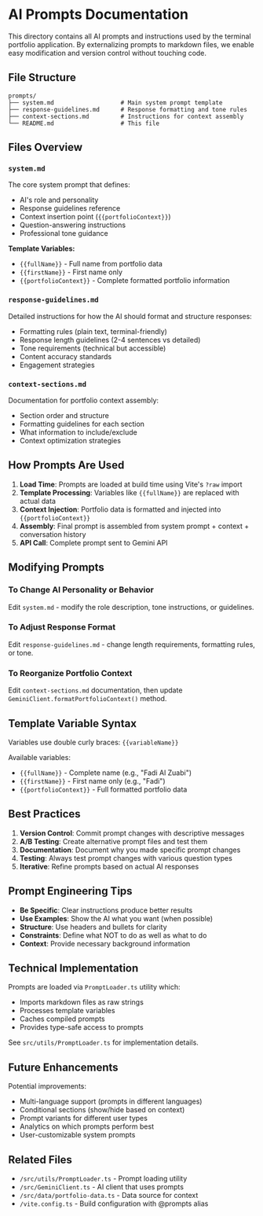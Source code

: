 # AI Prompts Documentation

This directory contains all AI prompts and instructions used by the terminal portfolio application. By externalizing prompts to markdown files, we enable easy modification and version control without touching code.

## File Structure

```
prompts/
├── system.md                   # Main system prompt template
├── response-guidelines.md      # Response formatting and tone rules
├── context-sections.md         # Instructions for context assembly
└── README.md                   # This file
```

## Files Overview

### `system.md`
The core system prompt that defines:
- AI's role and personality
- Response guidelines reference
- Context insertion point (`{{portfolioContext}}`)
- Question-answering instructions
- Professional tone guidance

**Template Variables:**
- `{{fullName}}` - Full name from portfolio data
- `{{firstName}}` - First name only
- `{{portfolioContext}}` - Complete formatted portfolio information

### `response-guidelines.md`
Detailed instructions for how the AI should format and structure responses:
- Formatting rules (plain text, terminal-friendly)
- Response length guidelines (2-4 sentences vs detailed)
- Tone requirements (technical but accessible)
- Content accuracy standards
- Engagement strategies

### `context-sections.md`
Documentation for portfolio context assembly:
- Section order and structure
- Formatting guidelines for each section
- What information to include/exclude
- Context optimization strategies

## How Prompts Are Used

1. **Load Time**: Prompts are loaded at build time using Vite's `?raw` import
2. **Template Processing**: Variables like `{{fullName}}` are replaced with actual data
3. **Context Injection**: Portfolio data is formatted and injected into `{{portfolioContext}}`
4. **Assembly**: Final prompt is assembled from system prompt + context + conversation history
5. **API Call**: Complete prompt sent to Gemini API

## Modifying Prompts

### To Change AI Personality or Behavior
Edit `system.md` - modify the role description, tone instructions, or guidelines.

### To Adjust Response Format
Edit `response-guidelines.md` - change length requirements, formatting rules, or tone.

### To Reorganize Portfolio Context
Edit `context-sections.md` documentation, then update `GeminiClient.formatPortfolioContext()` method.

## Template Variable Syntax

Variables use double curly braces: `{{variableName}}`

Available variables:
- `{{fullName}}` - Complete name (e.g., "Fadi Al Zuabi")
- `{{firstName}}` - First name only (e.g., "Fadi")
- `{{portfolioContext}}` - Full formatted portfolio data

## Best Practices

1. **Version Control**: Commit prompt changes with descriptive messages
2. **A/B Testing**: Create alternative prompt files and test them
3. **Documentation**: Document why you made specific prompt changes
4. **Testing**: Always test prompt changes with various question types
5. **Iterative**: Refine prompts based on actual AI responses

## Prompt Engineering Tips

- **Be Specific**: Clear instructions produce better results
- **Use Examples**: Show the AI what you want (when possible)
- **Structure**: Use headers and bullets for clarity
- **Constraints**: Define what NOT to do as well as what to do
- **Context**: Provide necessary background information

## Technical Implementation

Prompts are loaded via `PromptLoader.ts` utility which:
- Imports markdown files as raw strings
- Processes template variables
- Caches compiled prompts
- Provides type-safe access to prompts

See `src/utils/PromptLoader.ts` for implementation details.

## Future Enhancements

Potential improvements:
- Multi-language support (prompts in different languages)
- Conditional sections (show/hide based on context)
- Prompt variants for different user types
- Analytics on which prompts perform best
- User-customizable system prompts

## Related Files

- `/src/utils/PromptLoader.ts` - Prompt loading utility
- `/src/GeminiClient.ts` - AI client that uses prompts
- `/src/data/portfolio-data.ts` - Data source for context
- `/vite.config.ts` - Build configuration with @prompts alias